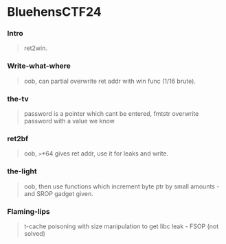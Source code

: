 BluehensCTF24
=======

<h3> Intro </h3>

> ret2win.

<h3> Write-what-where </h3>

> oob, can partial overwrite ret addr with win func (1/16 brute).

<h3> the-tv </h3>

> password is a pointer which cant be entered, fmtstr overwrite password with a value we know

<h3> ret2bf </h3>

> oob, `>`*64 gives ret addr, use it for leaks and write.

<h3> the-light </h3>

> oob, then use functions which increment byte ptr by small amounts - and SROP gadget given.

<h3> Flaming-lips </h3>

> t-cache poisoning with size manipulation to get libc leak - FSOP (not solved)
